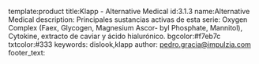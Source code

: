 template:product
title:Klapp - Alternative Medical
id:3.1.3
name:Alternative Medical
description: Principales sustancias activas de esta serie: Oxygen Complex (Faex, Glycogen, Magnesium Ascor- byl Phosphate, Mannitol), Cytokine, extracto de caviar y ácido hialurónico.
bgcolor:#f7eb7c
txtcolor:#333
keywords: dislook,klapp
author: pedro.gracia@impulzia.com
footer_text: 
